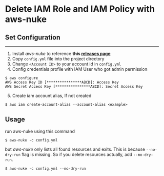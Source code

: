 # Delete IAM Role and IAM Policy with aws-nuke

## Set Configuration

---
1. Install *aws-nuke* to reference **this [releases page](https://github.com/rebuy-de/aws-nuke/releases/tag/v2.21.2)**
2. Copy `config.yml` file  into the project directory
3. Change `<Account ID>` to your account id in `config.yml`
4. Config credentials profile with IAM User who got admin permission
```
$ aws configure
AWS Access Key ID [****************ABCD]: Access Key
AWS Secret Access Key [****************ABCD]: Secret Access Key
```
5. Create iam account alias, If not created
```
$ aws iam create-account-alias --account-alias <example>
```


## Usage
run aws-nuke using this command
```
$ aws-nuke -c config.yml
```

but *aws-nuke* only lists all found resources and exits.
This is because `--no-dry-run` flag is missing.
So if you delete resources actually, add `--no-dry-run`.
```
$ aws-nuke -c config.yml --no-dry-run
```










